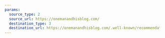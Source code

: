 ```yaml
---
params:
  source_type: 2
  source_url: https://onemanandhisblog.com/
  destination_type: 3
  destination_url: https://onemanandhisblog.com/.well-known/recommendations.opml
---
```

